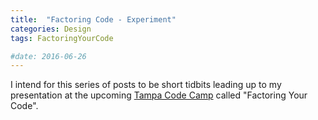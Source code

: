 ```yaml
---
title:  "Factoring Code - Experiment"
categories: Design
tags: FactoringYourCode

#date: 2016-06-26
---
```


I intend for this series of posts to be short tidbits leading up to my presentation at the upcoming [Tampa Code Camp][1] called "Factoring Your Code".



[1]: http://www.tampacodecamp.net
[2]: https://www.youtube.com/watch?v=h9O5QQuFgrc